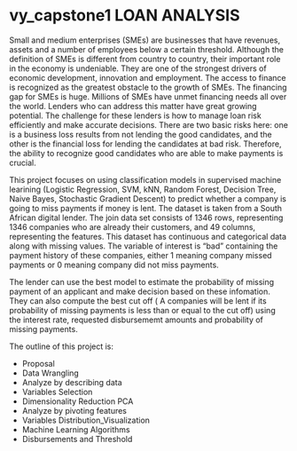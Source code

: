 # vy_capstone1 LOAN ANALYSIS
Small and medium enterprises (SMEs) are businesses that have revenues, assets and a number of employees below a certain threshold. Although the definition of SMEs is different from country to country, their important role in the economy is undeniable. They are one of the strongest drivers of economic development, innovation and employment. The access to finance is recognized as the greatest obstacle to the growth of SMEs. The financing gap for SMEs is huge. Millions of SMEs have unmet financing needs all over the world. Lenders who can address this matter have great growing potential. The challenge for these lenders is how to manage loan risk efficiently and make accurate decisions. There are two basic risks here: one is a business loss results from not lending the good candidates, and the other is the financial loss for lending the candidates at bad risk. Therefore, the ability to recognize good candidates who are able to make payments is crucial.

This project focuses on using classification models in supervised machine learining (Logistic Regression, SVM, kNN, Random Forest, Decision Tree, Naive Bayes, Stochastic Gradient Descent) to predict whether a company is going to miss payments if money is lent. The dataset is taken from a South African digital lender. The join data set consists of 1346 rows, representing 1346 companies who are already their customers, and 49 columns, representing the features. This dataset has continuous and categorical data along with missing values. The variable of interest is “bad” containing the payment history of these companies, either 1 meaning company missed payments or 0 meaning company did not miss payments.

The lender can use the best model to estimate the probability of missing payment of an applicant and make decision based on these infomation. They can also compute the best cut off ( A companies will be lent if its probability of missing payments is less than or equal to the cut off) using the interest rate, requested disbursememt amounts and probability of missing payments.

The outline of this project is:
* Proposal
* Data Wrangling
* Analyze by describing data
* Variables Selection
* Dimensionality Reduction PCA
* Analyze by pivoting features
* Variables Distribution_Visualization
* Machine Learning Algorithms
* Disbursements and Threshold
